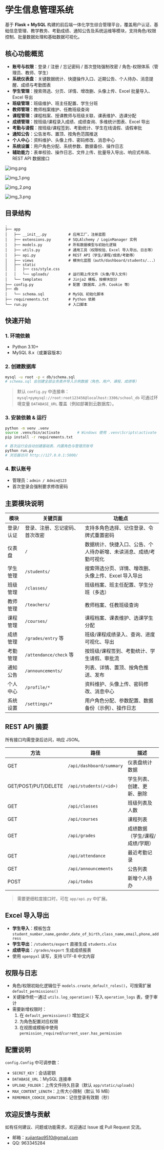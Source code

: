 # 学生信息管理系统

基于 **Flask + MySQL** 构建的前后端一体化学生综合管理平台，覆盖用户认证、基础信息管理、教学教务、考勤成绩、通知公告及系统运维等模块，支持角色/权限控制、批量数据处理和基础数据可视化。

## 核心功能概览
- **账号与权限**：登录 / 注册 / 忘记密码 / 首次登陆强制改密 / 角色-权限体系（管理员、教师、学生）
- **系统仪表盘**：关键数据统计、快捷操作入口、近期公告、个人待办、消息提醒、成绩与考勤图表
- **学生管理**：搜索筛选、分页、详情、增改删、头像上传、Excel 批量导入、Excel 导出
- **班级管理**：班级维护、班主任配置、学生分班
- **教师管理**：教师档案维护、任教班级查询
- **课程管理**：课程档案、授课教师与班级关联、课表维护、选课分配
- **成绩管理**：按班级/课程录入成绩、成绩查询、多维统计图表、Excel 导出
- **考勤与请假**：按班级/课程签到、考勤统计、学生在线请假、请假审批
- **通知公告**：公告发布、置顶、按角色范围推送
- **个人中心**：资料维护、头像上传、密码修改、消息中心
- **系统设置**：用户角色分配、系统参数、数据备份、操作日志
- **辅助能力**：表单校验、操作日志、文件上传、批量导入导出、响应式布局、REST API 数据接口

![img.png](img.png)

![img_1.png](img_1.png)

![img_2.png](img_2.png)

![img_3.png](img_3.png)



## 目录结构
```
.
├── app
│   ├── __init__.py          # 应用工厂，注册蓝图
│   ├── extensions.py        # SQLAlchemy / LoginManager 实例
│   ├── models.py            # 所有数据模型与初始化逻辑
│   ├── utils.py             # 通用工具（权限校验、Excel 导入导出、日志等）
│   ├── api.py               # REST API（学生/课程/成绩/考勤等）
│   ├── views                # 模块化蓝图（auth/dashboard/students/...）
│   ├── static
│   │   ├── css/style.css
│   │   └── uploads/         # 运行期上传文件（头像/导入文件）
│   └── templates            # Jinja2 模板，按模块划分
├── config.py                # 配置（数据库、上传、Cookie 等）
├── db
│   └── schema.sql           # MySQL 初始化脚本
├── requirements.txt         # Python 依赖
└── run.py                   # 入口脚本
```

## 快速开始
### 1. 环境依赖
- Python 3.10+
- MySQL 8.x（或兼容版本）

### 2. 创建数据库
```bash
mysql -u root -p < db/schema.sql
# schema.sql 会创建全部业务表并导入示例数据（角色、用户、课程、成绩等）
```
> 默认 `config.py` 中连接串：`mysql+pymysql://root:root123456@localhost:3306/school_db`
> 可通过环境变量 `DATABASE_URL` 覆盖（例如部署到云数据库）。

### 3. 安装依赖 & 运行
```bash
python -m venv .venv
source .venv/bin/activate        # Windows 使用 .venv\Scripts\activate
pip install -r requirements.txt

# 首次运行会自动创建基础表、内置角色与管理员账号
python run.py
# 浏览器访问 http://127.0.0.1:5000/
```

### 4. 默认账号
- 管理员：`admin / Admin@123`
- 首次登录会强制要求修改密码

## 主要模块说明
| 模块 | 关键页面 | 功能点 |
| ---- | ---- | ---- |
| 登录/认证 | 登录、注册、忘记密码、首次改密 | 支持多角色选择、记住登录、令牌式重置密码 |
| 仪表盘 | `/` | 数据统计、快捷入口、公告、个人待办新增、未读消息、成绩/考勤可视化 |
| 学生管理 | `/students/` | 搜索筛选分页、详情、增改删、头像上传、Excel 导入导出 |
| 班级管理 | `/classes/` | 班级档案、班主任配置、学生分班（多选） |
| 教师管理 | `/teachers/` | 教师档案、任教班级查询 |
| 课程管理 | `/courses/` | 课程档案、课表维护、选课学生分配 |
| 成绩管理 | `/grades/entry` 等 | 班级/课程成绩录入、查询、进度可视化、导出 |
| 考勤管理 | `/attendance/check` 等 | 按班级/课程签到、考勤统计、学生请假、审批流 |
| 通知公告 | `/announcements/` | 列表、详情、置顶、按角色推送、发布 |
| 个人中心 | `/profile/*` | 资料维护、头像上传、密码修改、消息中心 |
| 系统设置 | `/settings/*` | 用户角色分配、参数配置、数据备份（示例）、操作日志 |

## REST API 摘要
所有接口均需登录后访问，响应 JSON。

| 方法 | 路径 | 描述 |
| ---- | ---- | ---- |
| GET | `/api/dashboard/summary` | 仪表盘统计数据 |
| GET/POST/PUT/DELETE | `/api/students(/<id>)` | 学生列表、创建、更新、删除 |
| GET | `/api/classes` | 班级列表及人数 |
| GET | `/api/courses` | 课程列表 |
| GET | `/api/grades` | 成绩数据（学生/课程/成绩/学期） |
| GET | `/api/attendance` | 最近考勤记录 |
| GET | `/api/announcements` | 公告列表 |
| POST | `/api/todos` | 新增个人待办 |

> 需要更细粒度接口时，可在 `app/api.py` 中扩展。

## Excel 导入导出
- **学生导入**：模板包含 `student_number,name,gender,date_of_birth,class_name,email,phone,address`
- **学生导出**：`/students/export` 直接生成 `students.xlsx`
- **成绩导出**：`/grades/export` 生成成绩报表
- 使用 `openpyxl` 读写，支持 UTF-8 中文内容

## 权限与日志
- 角色/权限初始化逻辑位于 `models.create_default_roles()`，可按需扩展 `default_permissions()`
- 关键操作统一通过 `utils.log_operation()` 写入 `operation_logs` 表，便于审计
- 需要新增权限时：
  1. 在 `default_permissions()` 增加定义
  2. 为角色配置对应权限
  3. 在视图或模板中使用 `permission_required`/`current_user.has_permission`

## 配置说明
`config.Config` 中可调参数：
- `SECRET_KEY`：会话密钥
- `DATABASE_URL`：MySQL 连接串
- `UPLOAD_FOLDER`：上传文件持久目录（默认 `app/static/uploads`）
- `MAX_CONTENT_LENGTH`：上传大小限制（默认 16 MB）
- `REMEMBER_COOKIE_DURATION`：记住登录有效期（秒）

## 欢迎反馈与贡献
如有任何建议、问题或功能需求，欢迎通过 Issue 或 Pull Request 交流。
- 邮箱：xujiantao9510@gmail.com
- QQ: 963345284